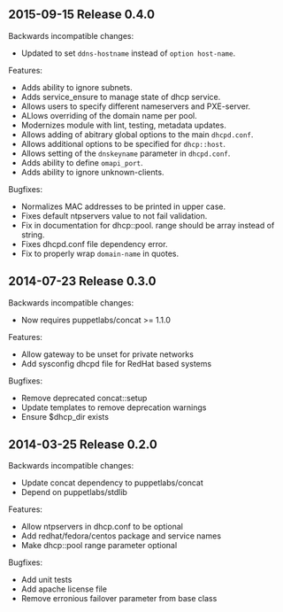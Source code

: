 ## 2015-09-15 Release 0.4.0

Backwards incompatible changes:
- Updated to set `ddns-hostname` instead of `option host-name`.

Features:
- Adds ability to ignore subnets.
- Adds service_ensure to manage state of dhcp service.
- Allows users to specify different nameservers and PXE-server.
- ALlows overriding of the domain name per pool.
- Modernizes module with lint, testing, metadata updates.
- Allows adding of abitrary global options to the main `dhcpd.conf`.
- Allows additional options to be specified for `dhcp::host`.
- Allows setting of the `dnskeyname` parameter in `dhcpd.conf`.
- Adds ability to define `omapi_port`.
- Adds ability to ignore unknown-clients.

Bugfixes:
- Normalizes MAC addresses to be printed in upper case.
- Fixes default ntpservers value to not fail validation.
- Fix in documentation for dhcp::pool. range should be array instead of string.
- Fixes dhcpd.conf file dependency error.
- Fix to properly wrap `domain-name` in quotes.


## 2014-07-23 Release 0.3.0

Backwards incompatible changes:
- Now requires puppetlabs/concat >= 1.1.0

Features:
- Allow gateway to be unset for private networks
- Add sysconfig dhcpd file for RedHat based systems

Bugfixes:
- Remove deprecated concat::setup
- Update templates to remove deprecation warnings
- Ensure $dhcp_dir exists


## 2014-03-25 Release 0.2.0

Backwards incompatible changes:
- Update concat dependency to puppetlabs/concat
- Depend on puppetlabs/stdlib

Features:
- Allow ntpservers in dhcp.conf to be optional
- Add redhat/fedora/centos package and service names
- Make dhcp::pool range parameter optional

Bugfixes:
- Add unit tests
- Add apache license file
- Remove erronious failover parameter from base class

